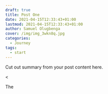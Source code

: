 ```yaml
---
draft: true
title: Post One
date: 2021-04-15T12:33:43+01:00
lastmod: 2021-04-15T12:33:43+01:00
author: Samuel Olugbenga
cover: /img/img_3wkn8q.jpg
categories:
  - Journey
tags:
  - start
---
```

Cut out summary from your post content here.

<

The